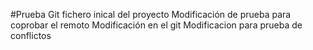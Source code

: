 #Prueba Git
fichero inical del proyecto
Modificación de prueba para coprobar el remoto
Modificación en el git
Modificacion para prueba de conflictos
